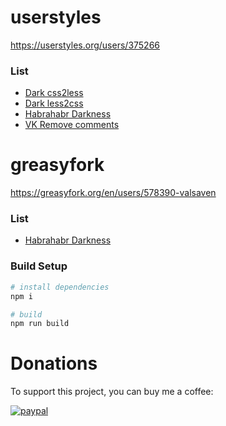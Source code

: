 # userstyles
https://userstyles.org/users/375266

### List
* [Dark css2less](https://userstyles.org/styles/135580/dark-css2less)
* [Dark less2css](https://userstyles.org/styles/135582/dark-less2css)
* [Habrahabr Darkness](https://userstyles.org/styles/143612/habrahabr-darkness)
* [VK Remove comments](https://userstyles.org/styles/136769/vk-remove-comments)

# greasyfork

https://greasyfork.org/en/users/578390-valsaven


### List
* [Habrahabr Darkness](https://greasyfork.org/en/scripts/407862-habrahabr-darkness)

### Build Setup

``` bash
# install dependencies
npm i

# build
npm run build
```

# Donations
To support this project, you can buy me a coffee:

[![paypal](https://www.paypalobjects.com/digitalassets/c/website/logo/full-text/pp_fc_hl.svg)](https://paypal.me/valsaven)
